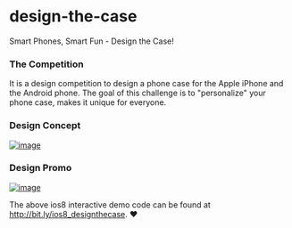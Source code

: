 design-the-case
===============

Smart Phones, Smart Fun - Design the Case!

### The Competition
It is a design competition to design a phone case for the Apple iPhone and the Android phone.  The goal of this challenge is to "personalize" your phone case, makes it unique for everyone.

### Design Concept
[![image](assets/images/walk-through.gif)](https://bit.ly/designthecase)

### Design Promo
[![image](assets/images/ios8_designthecase.gif)](bit.ly/ios8_designthecase)

The above ios8 interactive demo code can be found at http://bit.ly/ios8_designthecase. ❤
